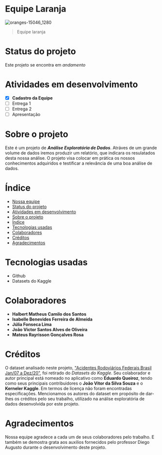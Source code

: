 # Equipe Laranja
![oranges-15046_1280](https://github.com/isa-1234/Time-laranja/assets/148003540/eb178bf3-4ef0-40ad-81ea-5400b188372a)

> Equipe laranja
 
# Status do projeto
Este projeto se encontra em _andamento_

# Atividades em desenvolvimento
- [X]  **Cadastro da Equipe**
- [ ]  Entrega 1
- [ ]  Entrega 2
- [ ]  Apresentação

# Sobre o projeto
Este é um projeto de ***Análise Exploratória de Dados***. Atráves de um grande volume de dados iremos produzir um relatório, que indicara os resulatados desta nossa análise. O projeto visa colocar em prática os nossos conhecimentos adquiridos e testificar a relevância de uma boa análise de dados.

# Índice
* [Nossa equipe](#equipe-laranja)
* [Status do projeto](#status-do-projeto)
* [Atividades em desenvolvimento](#atividades-em-desenvolvimento)
* [Sobre o projeto](#sobre-o-projeto)
* [Índice](#índice)
* [Tecnologias usadas](#tecnologias-usadas)
* [Colaboradores](#colaboradores)
* [Créditos](#créditos)
* [Agradecimentos](#agradecimentos)
  
# Tecnologias usadas
- Github
- Datasets do Kaggle

# Colaboradores
- **Halbert Matheus Camilo dos Santos**
- **Isabelle Benevides Ferreira de Almeida**
- **Júlia Fonseca Lima**
- **João Victor Santos Alves de Oliveira**
- **Mateus Rayrisson Gonçalves Rosa**

# Créditos
O dataset analisado neste projeto, ["Acidentes Rodoviários Federais Brasil Jan/07 a Dez/20"](https://www.kaggle.com/datasets/equeiroz/acidentes-rodovias-federais-brasil-jan07-a-jul19/data), foi retirado do _Datasets do Kaggle_. Seu colaborador e autor principal está nomeado no aplicativo como **Eduardo Queiroz**, tendo como seus principais contribuidores o **João Vitor da Silva Souza** e o **Kerneler Kaggle**. Em termos de licença não foram encontradas especificações. Mencionamos os autores do dataset em propósito de dar-lhes os créditos pelo seu trabalho, utilizado na análise exploratória de dados desenvolvida por este projeto.

# Agradecimentos
Nossa equipe agradece a cada um de seus colaboradores pelo trabalho. E também se demostra grata aos auxilios fornecidos pelo professor Diego Augusto durante o desenvolvimento deste projeto.
